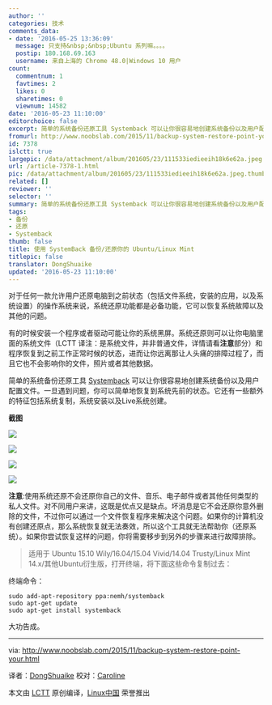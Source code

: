 ```yaml
---
author: ''
categories: 技术
comments_data:
- date: '2016-05-25 13:36:09'
  message: 只支持&nbsp;&nbsp;Ubuntu 系列嘛。。。。
  postip: 180.168.69.163
  username: 来自上海的 Chrome 48.0|Windows 10 用户
count:
  commentnum: 1
  favtimes: 2
  likes: 0
  sharetimes: 0
  viewnum: 14582
date: '2016-05-23 11:10:00'
editorchoice: false
excerpt: 简单的系统备份还原工具 Systemback 可以让你很容易地创建系统备份以及用户配置文件。一旦遇到问题，你可以简单地恢复到系统先前的状态。它还有一些额外的特征包括系统复制，系统安装以及Live系统创建。
fromurl: http://www.noobslab.com/2015/11/backup-system-restore-point-your.html
id: 7378
islctt: true
largepic: /data/attachment/album/201605/23/111533iedieeih18k6e62a.jpeg
url: /article-7378-1.html
pic: /data/attachment/album/201605/23/111533iedieeih18k6e62a.jpeg.thumb.jpg
related: []
reviewer: ''
selector: ''
summary: 简单的系统备份还原工具 Systemback 可以让你很容易地创建系统备份以及用户配置文件。一旦遇到问题，你可以简单地恢复到系统先前的状态。它还有一些额外的特征包括系统复制，系统安装以及Live系统创建。
tags:
- 备份
- 还原
- Systemback
thumb: false
title: 使用 SystemBack 备份/还原你的 Ubuntu/Linux Mint
titlepic: false
translator: DongShuaike
updated: '2016-05-23 11:10:00'
---
```


对于任何一款允许用户还原电脑到之前状态（包括文件系统，安装的应用，以及系统设置）的操作系统来说，系统还原功能都是必备功能，它可以恢复系统故障以及其他的问题。


有的时候安装一个程序或者驱动可能让你的系统黑屏。系统还原则可以让你电脑里面的系统文件（LCTT 译注：是系统文件，并非普通文件，详情请看**注意**部分）和程序恢复到之前工作正常时候的状态，进而让你远离那让人头痛的排障过程了，而且它也不会影响你的文件，照片或者其他数据。


简单的系统备份还原工具 [Systemback](https://launchpad.net/systemback) 可以让你很容易地创建系统备份以及用户配置文件。一旦遇到问题，你可以简单地恢复到系统先前的状态。它还有一些额外的特征包括系统复制，系统安装以及Live系统创建。


**截图**


![](/data/attachment/album/201605/23/111533iedieeih18k6e62a.jpeg)


 


![](/data/attachment/album/201605/23/111546u9clqqn5103qe3q3.jpeg)


 


![](/data/attachment/album/201605/23/111600g9fne36knjh9aurc.jpeg)


 


![](/data/attachment/album/201605/23/111631b1p0fsk5ndsd1bks.jpeg)


**注意**:使用系统还原不会还原你自己的文件、音乐、电子邮件或者其他任何类型的私人文件。对不同用户来讲，这既是优点又是缺点。坏消息是它不会还原你意外删除的文件，不过你可以通过一个文件恢复程序来解决这个问题。如果你的计算机没有创建还原点，那么系统恢复就无法奏效，所以这个工具就无法帮助你（还原系统）。如果你尝试恢复这样的问题，你将需要移步到另外的步骤来进行故障排除。



> 
> 适用于 Ubuntu 15.10 Wily/16.04/15.04 Vivid/14.04 Trusty/Linux Mint 14.x/其他Ubuntu衍生版，打开终端，将下面这些命令复制过去：
> 
> 
> 


终端命令：



```
sudo add-apt-repository ppa:nemh/systemback
sudo apt-get update
sudo apt-get install systemback
```

大功告成。




---


via: <http://www.noobslab.com/2015/11/backup-system-restore-point-your.html>


译者：[DongShuaike](https://github.com/DongShuaike) 校对：[Caroline](https://github.com/carolinewuyan)


本文由 [LCTT](https://github.com/LCTT/TranslateProject) 原创编译，[Linux中国](https://linux.cn/) 荣誉推出